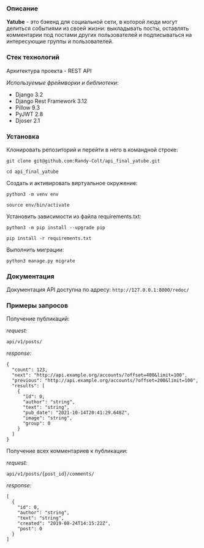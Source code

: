 ### Описание

**Yatube** - это бэкенд для социальной сети, в которой люди могут делиться событиями из своей жизни: выкладывать посты, оставлять комментарии под постами других пользователей и подписываться на интересующие группы и пользователей.


### Стек технологий

Архитектура проекта - REST API

*Используемые фреймворки и библиотеки*:

- Django 3.2
- Django Rest Framework 3.12
- Pillow 9.3
- PyJWT 2.8
- Djoser 2.1


### Установка

Клонировать репозиторий и перейти в него в командной строке:

```
git clone git@github.com:Randy-Colt/api_final_yatube.git
```

```
cd api_final_yatube
```

Cоздать и активировать виртуальное окружение:

```
python3 -m venv env
```

```
source env/bin/activate
```

Установить зависимости из файла requirements.txt:

```
python3 -m pip install --upgrade pip
```

```
pip install -r requirements.txt
```

Выполнить миграции:

```
python3 manage.py migrate
```


### Документация

Документация API доступна по адресу: `http://127.0.0.1:8000/redoc/`


### Примеры запросов

Получение публикаций:

*request:*
```
api/v1/posts/
```

*response:*
```
{
  "count": 123,
  "next": "http://api.example.org/accounts/?offset=400&limit=100",
  "previous": "http://api.example.org/accounts/?offset=200&limit=100",
  "results": [
    {
      "id": 0,
      "author": "string",
      "text": "string",
      "pub_date": "2021-10-14T20:41:29.648Z",
      "image": "string",
      "group": 0
    }
  ]
}
```

Получение всех комментариев к публикации:

*request:*
```
api/v1/posts/{post_id}/comments/
```

*response:*
```
[
  {
    "id": 0,
    "author": "string",
    "text": "string",
    "created": "2019-08-24T14:15:22Z",
    "post": 0
  }
]
```
